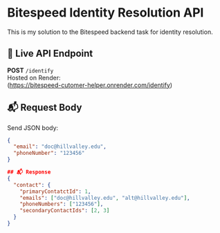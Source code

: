 # Bitespeed Identity Resolution API

This is my solution to the Bitespeed backend task for identity resolution.


## 🔗 Live API Endpoint
**POST** `/identify`  
Hosted on Render:  
(https://bitespeed-cutomer-helper.onrender.com/identify)

## 📬 Request Body

Send JSON body:

```json
{
  "email": "doc@hillvalley.edu",
  "phoneNumber": "123456"
}

## 📬 Response
{
  "contact": {
    "primaryContatctId": 1,
    "emails": ["doc@hillvalley.edu", "alt@hillvalley.edu"],
    "phoneNumbers": ["123456"],
    "secondaryContactIds": [2, 3]
  }
}
